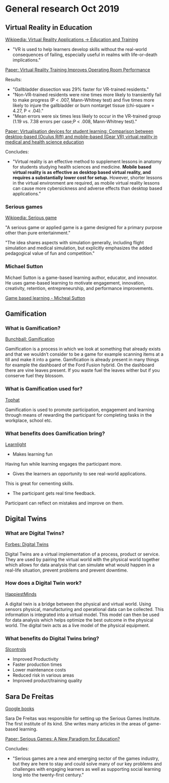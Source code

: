 # General research Oct 2019

## Virtual Reality in Education

[Wikipedia: Virtual Reality Applications -> Education and Training](https://en.wikipedia.org/wiki/Virtual_reality_applications#Education_and_training)

* "VR is used to help learners develop skills without the real-world consequences of failing, especially useful in realms with life-or-death implications."

[Paper: Virtual Reality Training Improves Operating Room Performance](https://www.ncbi.nlm.nih.gov/pmc/articles/PMC1422600/)

Results:
* "Gallbladder dissection was 29% faster for VR-trained residents."
* "Non-VR-trained residents were nine times more likely to transiently fail to make progress (P < .007, Mann-Whitney test) and five times more likely to injure the gallbladder or burn nontarget tissue (chi-square = 4.27, P < .04)."
* "Mean errors were six times less likely to occur in the VR-trained group (1.19 vs. 7.38 errors per case;P < .008, Mann-Whitney test)."

[Paper: Virtualisation devices for student learning: Comparison between desktop-based (Oculus Rift) and mobile-based (Gear VR) virtual reality in medical and health science education](https://ajet.org.au/index.php/AJET/article/view/3840)

Concludes:
* "Virtual reality is an effective method to supplement lessons in anatomy for students studying health sciences and medicine. **Mobile based virtual reality is as effective as desktop based virtual reality, and requires a substantially lower cost for setup.** However, shorter lessons in the virtual environment are required, as mobile virtual reality lessons can cause more cybersickness and adverse effects than desktop based applications."

### Serious games

[Wikipedia: Serious game](https://en.wikipedia.org/wiki/Serious_game)

"A serious game or applied game is a game designed for a primary purpose other than pure entertainment."

"The idea shares aspects with simulation generally, including flight simulation and medical simulation, but explicitly emphasizes the added pedagogical value of fun and competition."

### Michael Sutton
Michael Sutton is a game-based learning author, educator, and innovator. He uses game-based learning to motivate engagement, innovation, creativity, retention, entrepreneurship, and performance improvements.

[Game based learning - Micheal Sutton](https://www.academia.edu/30689263/Game_Based_Learning_Journals_V3)


## Gamification
### What is Gamification?

[Bunchball: Gamification](https://www.bunchball.com/gamification)

Gamification is a process in which we look at something that already exists and that we wouldn’t consider to be a game for example scanning items at a till and make it into a game. Gamification is already present in many things for example the dashboard of the Ford Fusion hybrid. On the dashboard there are vine leaves present. If you waste fuel the leaves wither but if you conserve fuel they blossom.

### What is Gamification used for?

[Tophat](https://tophat.com/blog/gamification-education-class/)

Gamification is used to promote participation, engagement and learning through means of rewarding the participant for completing tasks in the workplace, school etc.

### What benefits does Gamification bring?

[Learnlight](https://insights.learnlight.com/en/articles/5-benefits-of-gamification-in-learning/)

* Makes learning fun

Having fun while learning engages the participant more.

* Gives the learners an opportunity to see real-world applications.

This is great for cementing skills.

*	The participant gets real time feedback.

Participant can reflect on mistakes and improve on them.

## Digital Twins

### What are Digital Twins?

[Forbes: Digital Twins](https://www.forbes.com/sites/bernardmarr/2017/03/06/what-is-digital-twin-technology-and-why-is-it-so-important/#1cd612f52e2a)

Digital Twins are a virtual implementation of a process, product or service. They are used by pairing the virtual world with the physical world together which allows for data analysis that can simulate what would happen in a real-life situation, prevent problems and prevent downtime.

### How does a Digital Twin work?

[HappiestMinds](https://www.happiestminds.com/insights/digital-twins/)

A digital twin is a bridge between the physical and virtual world. Using sensors physical, manufacturing and operational data can be collected. This information is integrated into a virtual model. This model can then be used for data analysis which helps optimize the best outcome in the physical world. The digital twin acts as a live model of the physical equipment.

### What benefits do Digital Twins bring?

[Slcontrols](https://slcontrols.com/what-is-digital-twin-technology-and-how-can-it-benefit-manufacturing/)

* Improved Productivity
*	Faster production times
*	Lower maintenance costs
*	Reduced risk in various areas
*	Improved product/training quality

## Sara De Freitas

[Google books](https://books.google.ie/books/about/Education_in_Computer_Generated_Environm.html?id=3SxAswEACAAJ&source=kp_author_description&redir_esc=y)

Sara De Freitas was responsible for setting up the Serious Games Institute. The first institute of its kind. She writes many articles in the areas of game-based learning.

[Paper: Serious Games: A New Paradigm for Education?](https://www.researchgate.net/publication/262545606_Serious_Games_A_New_Paradigm_for_Education)

Concludes:
* "Serious games are a new and emerging sector of the games
industry, but they are here to stay and could solve many of our key problems and
challenges with engaging learners as well as supporting social learning long into the
twenty-ﬁrst century."




